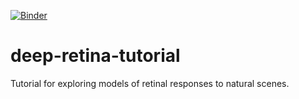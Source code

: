 [![Binder](http://mybinder.org/badge.svg)](http://mybinder.org:/repo/lmcintosh/deep-retina-tutorial)

# deep-retina-tutorial
Tutorial for exploring models of retinal responses to natural scenes.

